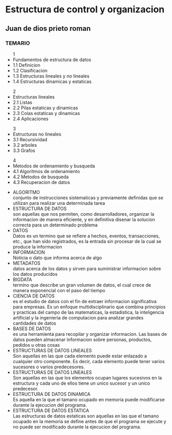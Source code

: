 # Estructura de control y organizacion
## Juan de dios prieto roman
### TEMARIO 
<ul>
1 
<li>Fundamentos de estructura de datos</li> 
<li>1.1 Definicion </li> 
<li>1.2 Clasificacion </li> 
<li>1.3 Estructuras lineales y no lineales</li>  
<li>1.4 Estructuras dinamicas y estaticas</li> 
</ul> 
<ul>
2 
<li>Estructuras lineales </li> 
<li>2.1 Listas </li> 
<li>2.2 Pilas estaticas y dinamicas </li> 
<li>2.3 Colas estaticas y dinamicas </li> 
<li>2.4 Aplicaciones</li> 
</ul>
<ul> 
3 
<li>Estructuras no lineales</li>  
<li>3.1 Recursividad </li> 
<li>3.2 arboles </li> 
<li>3.3 Grafos</li> 
</ul>
<ul> 
4 
<li>Metodos de ordenamiento y busqueda </li> 
<li>4.1 Algoritmos de ordenamiento </li> 
<li>4.2 Metodos de busqueda </li> 
<li>4.3 Recuperacion de datos</li>
</ul>

<UL>
<li>ALGORITMO</li>conjunto de instrucciones sistematicas y previamente definidas que se utilizan para realizar una determinada tarea
<li>ESTRUCTURA DE DATOS</li>son aquellas que nos permiten, como desarrolladores, organizar la informacion de manera eficiente, y en definitiva disenar la solucion correcta para un determinado problema
<li>DATOS</li>Datos es un termino que se refiere a hechos, eventos, transacciones, etc., que han sido registrados, es la entrada sin procesar de la cual se produce la informacion
<li>INFORMACION</li>Noticia o dato que informa acerca de algo
<li>METADATOS</li>datos acerca de los datos y sirven para suministrar informacion sobre los datos producidos
<li>BIGDATA</li>termino que describe un gran volumen de datos, el cual crece de manera exponencial con el paso del tiempo
<li>CIENCIA DE DATOS</li>es el estudio de datos con el fin de extraer informacion significativa para empresas. Es un enfoque multidisciplinario que combina principios y practicas del campo de las matematicas, la estadistica, la inteligencia artificial y la ingenieria de computacion para analizar grandes cantidades de datos
<li>BASES DE DATOS</li>es una herramienta para recopilar y organizar informacion. Las bases de datos pueden almacenar informacion sobre personas, productos, pedidos u otras cosas
<li>ESTRUCTURAS DE DATOS LINEALES</li>Son aquellas en las que cada elemento puede estar enlazado a cualquier otro componente. Es decir, cada elemento puede tener varios sucesores o varios predecesores.
<li>ESTRUCTURAS DE DATOS LINEALES</li>Son aquellas en las que los elementos ocupan lugares sucesivos en la estructura y cada uno de ellos tiene un unico sucesor y un unico predecesor.
<li>ESTRUCTURA DE DATOS DINAMICA</li>Es aquella en la que el tamano ocupado en memoria puede modificarse durante la ejecucion del programa.
<li>ESTRUCTURA DE DATOS ESTATICA</li>Las estructuras de datos estaticas son aquellas en las que el tamano ocupado en la memoria se define antes de que el programa se ejecute y no puede ser modificado durante la ejecucion del programa.
</UL>